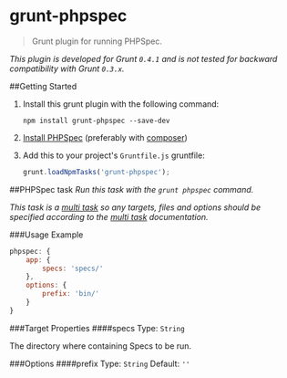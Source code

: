 # grunt-phpspec

> Grunt plugin for running PHPSpec.

_This plugin is developed for Grunt `0.4.1` and is not tested for backward compatibility with Grunt `0.3.x`._

##Getting Started
1. Install this grunt plugin with the following command:

    ```shell
    npm install grunt-phpspec --save-dev
    ```


2. [Install PHPSpec](http://phpspec.net/) (preferably with [composer](https://github.com/composer/composer))
3. Add this to your project's `Gruntfile.js` gruntfile:

    ```js
    grunt.loadNpmTasks('grunt-phpspec');
    ```


##PHPSpec task
_Run this task with the `grunt phpspec` command._

_This task is a [multi task][] so any targets, files and options should be specified according to the [multi task][] documentation._

[multi task]: https://github.com/gruntjs/grunt/wiki/Configuring-tasks


###Usage Example

```js
phpspec: {
    app: {
        specs: 'specs/'
    },
    options: {
        prefix: 'bin/'
    }
}
```

###Target Properties
####specs
Type: `String`

The directory where containing Specs to be run.

###Options
####prefix
Type: `String`  Default: `''`
